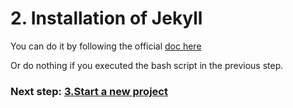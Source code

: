# 2. Installation of Jekyll

You can do it by following the official [doc here](https://jekyllrb.com/docs)

Or do nothing if you executed the bash script in the previous step.

### Next step: [3.Start a new project](3_start.md)
